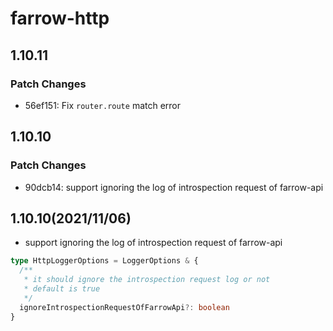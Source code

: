 # farrow-http

## 1.10.11

### Patch Changes

- 56ef151: Fix `router.route` match error

## 1.10.10

### Patch Changes

- 90dcb14: support ignoring the log of introspection request of farrow-api

## 1.10.10(2021/11/06)

- support ignoring the log of introspection request of farrow-api

```ts
type HttpLoggerOptions = LoggerOptions & {
  /**
   * it should ignore the introspection request log or not
   * default is true
   */
  ignoreIntrospectionRequestOfFarrowApi?: boolean
}
```
